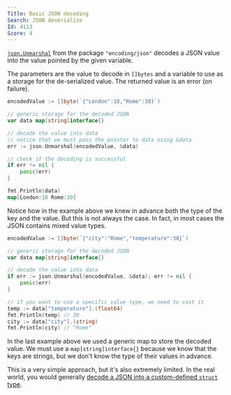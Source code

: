 ```yaml
---
Title: Basic JSON decoding
Search: JSON deserialize
Id: 4113
Score: 4
---
```

[`json.Unmarshal`](https://golang.org/pkg/encoding/json/#Marshal) from the package `"encoding/json"` decodes a JSON value into the value pointed by the given variable.

The parameters are the value to decode in `[]bytes` and a variable to use as a storage for the de-serialized value. The returned value is an error (on failure).

```go
encodedValue := []byte(`{"London":18,"Rome":30}`)

// generic storage for the decoded JSON
var data map[string]interface{}

// decode the value into data
// notice that we must pass the pointer to data using &data
err := json.Unmarshal(encodedValue, &data)

// check if the decoding is successful
if err != nil {
    panic(err)
}

fmt.Println(data)
map[London:18 Rome:30]
```

Notice how in the example above we knew in advance both the type of the key and the value. But this is not always the case. In fact, in most cases the JSON contains mixed value types.

```go
encodedValue := []byte(`{"city":"Rome","temperature":30}`)

// generic storage for the decoded JSON
var data map[string]interface{}

// decode the value into data
if err := json.Unmarshal(encodedValue, &data); err != nil {
    panic(err)
}

// if you want to use a specific value type, we need to cast it
temp := data["temperature"].(float64)
fmt.Println(temp) // 30
city := data["city"].(string)
fmt.Println(city) // "Rome"
```

In the last example above we used a generic map to store the decoded value. We must use a `map[string]interface{}` because we know that the keys are strings, but we don't know the type of their values in advance.

This is a very simple approach, but it's also extremely limited. In the real world, you would generally [decode a JSON into a custom-defined `struct` type](a-22028).
